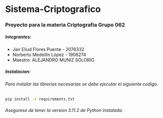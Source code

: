 # Sistema-Criptografico

### Proyecto para la materia Criptografia Grupo 062
##### Integrantes:
- Jair Eliud Flores Puente - 2076332
- Norberto Medellín López - 1906274
- Maestro: ALEJANDRO MUNIZ SOLORIO

##### Instalacion:
###### Para instalar las librerias necesarias se debe ejecutar el siguiente codigo.
```sh
pip install -r requirements.txt
```
###### Asegurese de tener la version 3.11.2 de Python instalada.
